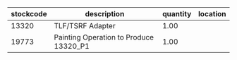 |stockcode|description|quantity|location|
|---------|-----------|--------|--------|
|13320|TLF/TSRF Adapter|1.00||
|19773|Painting Operation to Produce 13320_P1|1.00||
